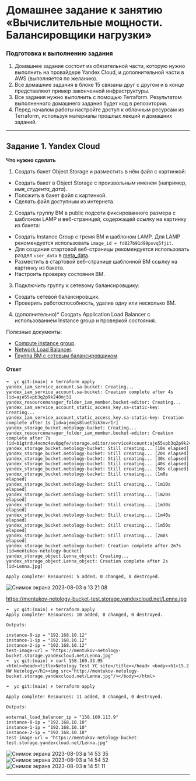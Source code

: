 # Домашнее задание к занятию «Вычислительные мощности. Балансировщики нагрузки»  

### Подготовка к выполнению задания

1. Домашнее задание состоит из обязательной части, которую нужно выполнить на провайдере Yandex Cloud, и дополнительной части в AWS (выполняется по желанию). 
2. Все домашние задания в блоке 15 связаны друг с другом и в конце представляют пример законченной инфраструктуры.  
3. Все задания нужно выполнить с помощью Terraform. Результатом выполненного домашнего задания будет код в репозитории. 
4. Перед началом работы настройте доступ к облачным ресурсам из Terraform, используя материалы прошлых лекций и домашних заданий.

---
## Задание 1. Yandex Cloud 

**Что нужно сделать**

1. Создать бакет Object Storage и разместить в нём файл с картинкой:

 - Создать бакет в Object Storage с произвольным именем (например, _имя_студента_дата_).
 - Положить в бакет файл с картинкой.
 - Сделать файл доступным из интернета.
 
2. Создать группу ВМ в public подсети фиксированного размера с шаблоном LAMP и веб-страницей, содержащей ссылку на картинку из бакета:

 - Создать Instance Group с тремя ВМ и шаблоном LAMP. Для LAMP рекомендуется использовать `image_id = fd827b91d99psvq5fjit`.
 - Для создания стартовой веб-страницы рекомендуется использовать раздел `user_data` в [meta_data](https://cloud.yandex.ru/docs/compute/concepts/vm-metadata).
 - Разместить в стартовой веб-странице шаблонной ВМ ссылку на картинку из бакета.
 - Настроить проверку состояния ВМ.
 
3. Подключить группу к сетевому балансировщику:

 - Создать сетевой балансировщик.
 - Проверить работоспособность, удалив одну или несколько ВМ.
4. (дополнительно)* Создать Application Load Balancer с использованием Instance group и проверкой состояния.

Полезные документы:

- [Compute instance group](https://registry.terraform.io/providers/yandex-cloud/yandex/latest/docs/resources/compute_instance_group).
- [Network Load Balancer](https://registry.terraform.io/providers/yandex-cloud/yandex/latest/docs/resources/lb_network_load_balancer).
- [Группа ВМ с сетевым балансировщиком](https://cloud.yandex.ru/docs/compute/operations/instance-groups/create-with-balancer).

#### Ответ

```shell
➜  yc git:(main) ✗ terraform apply
yandex_iam_service_account.sa-bucket: Creating...
yandex_iam_service_account.sa-bucket: Creation complete after 4s [id=aje55vpb3q2p9k240mj5]
yandex_resourcemanager_folder_iam_member.bucket-editor: Creating...
yandex_iam_service_account_static_access_key.sa-static-key: Creating...
yandex_iam_service_account_static_access_key.sa-static-key: Creation complete after 1s [id=ajemqs8luet3ik3nvr1r]
yandex_storage_bucket.netology-bucket: Creating...
yandex_resourcemanager_folder_iam_member.bucket-editor: Creation complete after 7s [id=b1gtrdu4ncmc4ev0pqfe/storage.editor/serviceAccount:aje55vpb3q2p9k240mj5]
yandex_storage_bucket.netology-bucket: Still creating... [10s elapsed]
yandex_storage_bucket.netology-bucket: Still creating... [20s elapsed]
yandex_storage_bucket.netology-bucket: Still creating... [30s elapsed]
yandex_storage_bucket.netology-bucket: Still creating... [40s elapsed]
yandex_storage_bucket.netology-bucket: Still creating... [50s elapsed]
yandex_storage_bucket.netology-bucket: Still creating... [1m0s elapsed]
yandex_storage_bucket.netology-bucket: Still creating... [1m10s elapsed]
yandex_storage_bucket.netology-bucket: Still creating... [1m20s elapsed]
yandex_storage_bucket.netology-bucket: Still creating... [1m30s elapsed]
yandex_storage_bucket.netology-bucket: Still creating... [1m40s elapsed]
yandex_storage_bucket.netology-bucket: Still creating... [1m50s elapsed]
yandex_storage_bucket.netology-bucket: Still creating... [2m0s elapsed]
yandex_storage_bucket.netology-bucket: Creation complete after 2m7s [id=mentukov-netology-bucket]
yandex_storage_object.Lenna_object: Creating...
yandex_storage_object.Lenna_object: Creation complete after 2s [id=Lenna.jpg]

Apply complete! Resources: 5 added, 0 changed, 0 destroyed.

```
![Снимок экрана 2023-08-03 в 13 21 08](https://github.com/mentukov/devops-netology/assets/65667114/d2f730a3-c0bc-4d60-a9fb-c69715409dc9)

https://mentukov-netology-bucket-test.storage.yandexcloud.net/Lenna.jpg

```shell
➜  yc git:(main) ✗ terraform apply
Apply complete! Resources: 10 added, 0 changed, 0 destroyed.

Outputs:

instance-0-ip = "192.168.10.12"
instance-1-ip = "192.168.10.12"
instance-2-ip = "192.168.10.12"
test-image-url = "https://mentukov-netology-bucket.storage.yandexcloud.net/Lenna.jpg"
➜  yc git:(main) ✗ curl 158.160.33.95
<html><head><title>Netology Test YC site</title></head> <body><h1>15.2 HW Netology</h1><img src="http://mentukov-netology-bucket.storage.yandexcloud.net/Lenna.jpg"/></body></html>

➜  yc git:(main) ✗ terraform apply  

Apply complete! Resources: 11 added, 0 changed, 0 destroyed.

Outputs:

external_load_balancer_ip = "158.160.113.9"
instance-0-ip = "192.168.10.10"
instance-1-ip = "192.168.10.10"
instance-2-ip = "192.168.10.10"
test-image-url = "https://mentukov-netology-bucket-test.storage.yandexcloud.net/Lenna.jpg"

```
![Снимок экрана 2023-08-03 в 14 53 35](https://github.com/mentukov/devops-netology/assets/65667114/fd43244f-07b7-42ae-bf98-ba87446bf93f)
![Снимок экрана 2023-08-03 в 14 54 52](https://github.com/mentukov/devops-netology/assets/65667114/cee6103f-d1cb-46ca-bd37-64746e2e5317)
![Снимок экрана 2023-08-03 в 14 51 11](https://github.com/mentukov/devops-netology/assets/65667114/7b78702d-38f7-4074-bcf9-6f4eb056fe76)

---
